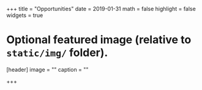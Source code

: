 +++
title = "Opportunities"
date = 2019-01-31
math = false
highlight = false
widgets = true

# Optional featured image (relative to `static/img/` folder).
[header]
image = ""
caption = ""

+++
